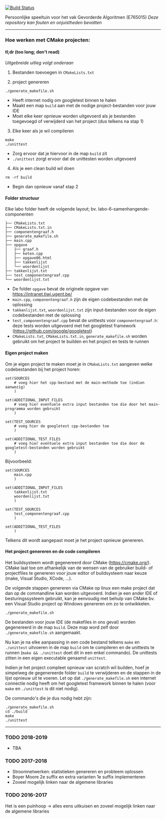 [![Build Status](https://travis-ci.org/MartenBE/gevorderde-algoritmen.svg?branch=master)](https://travis-ci.org/MartenBE/gevorderde-algoritmen)


Persoonlijke speeltuin voor het vak Gevorderde Algoritmen (E765015)
*Deze repository kan fouten en onjuistheden bevatten*

-----

### Hoe werken met CMake projecten:

#### tl;dr (too long; don't read)

*Uitgebreide uitleg volgt onderaan*

1. Bestanden toevoegen in `CMakeLists.txt`

2. project genereren

```
./generate_makefile.sh 
```
  - Heeft internet nodig om googletest binnen te halen
  - Maakt een map `build` aan met de nodige project-bestanden voor jouw IDE
  - Moet elke keer opnieuw worden uitgevoerd als je bestanden toegevoegd of verwijderd van het project (dus telkens na stap 1)

3. Elke keer als je wil compileren

```
make
./unittest
``` 

  - Zorg ervoor dat je hiervoor in de map `build` zit
  - `./unittest` zorgt ervoor dat de unittesten worden uitgevoerd
  
4. Als je een clean build wil doen

```
rm -rf build
```

- Begin dan opnieuw vanaf stap 2

#### Folder structuur

Elke labo folder heeft de volgende layout; bv. labo-6-samenhangende-componenten

```
├── CMakeLists.txt
├── CMakeLists.txt.in
├── componentengraaf.h
├── generate_makefile.sh
├── main.cpp
├── opgave
│   ├── graaf.h
│   ├── keten.cpp
│   ├── opgave06.html
│   ├── takkenlijst
│   └── woordenlijst
├── takkenlijst.txt
├── test_componentengraaf.cpp
└── woordenlijst.txt
```

- De folder `opgave` bevat de originele opgave van https://intranet.tiwi.ugent.be/
- `main.cpp`, `componentengraaf.h` zijn de eigen codebestanden met de oplossing
- `takkenlijst.txt`, `woordenlijst.txt` zijn input-bestanden voor de eigen codebestanden met de oplossing
- `test_componentengraaf.cpp` bevat de unittests voor `componentengraaf.h`: deze tests worden uitgevoerd met het googletest framework (https://github.com/google/googletest)
- `CMakeLists.txt`, `CMakeLists.txt.in`, `generate_makefile.sh` worden gebruikt om het project te builden en het project en tests te runnen

#### Eigen project maken

Om je eigen project te maken moet je in `CMakeLists.txt` aangeven welke codebestanden bij het project horen:

```
set(SOURCES
    # voeg hier het cpp-bestand met de main-methode toe (indien aanwezig)
    )

set(ADDITIONAL_INPUT_FILES
    # voeg hier eventuele extra input bestanden toe die door het main-programma worden gebruikt
    )

set(TEST_SOURCES
    # voeg hier de googletest cpp-bestanden toe
    )

set(ADDITIONAL_TEST_FILES
    # voeg hier eventuele extra input bestanden toe die door de googletest-bestanden worden gebruikt
    )
```

Bijvoorbeeld:

```
set(SOURCES
    main.cpp
    )

set(ADDITIONAL_INPUT_FILES
    takkenlijst.txt
    woordenlijst.txt
    )

set(TEST_SOURCES
    test_componentengraaf.cpp
    )

set(ADDITIONAL_TEST_FILES
    )
```

Telkens dit wordt aangepast moet je het project opnieuw genereren.

#### Het project genereren en de code compileren

Het buildsysteem wordt gegenereerd door CMake (https://cmake.org/). CMake laat toe om afhankelijk van de wensen van de gebruiker build- of projectfiles te genereren voor jouw editor of buildsysteem naar keuze (make, Visual Studio, XCode, ...).

De volgende stappen genereren via CMake op linux een make project dat dan op de commandline kan worden uitgevoerd. Indien je een ander IDE of besturingssysteem gebruikt, kan je eenvoudig met behulp van CMake bv. een Visual Studio project op Windows genereren om zo te ontwikkelen.

```
./generate_makefile.sh
```

De bestanden voor jouw IDE (de makefiles in ons geval) worden gegenereerd in de map `build`. Deze map word zelf door `./generate_makefile.sh` aangemaakt.

Nu kan je na elke aanpassing in een code bestand telkens `make` en `./unittest` uitvoeren in de map `build` om te compileren en de unittests te runnen (`make && ./unittest` doet dit in een enkel commando). De unittests zitten in een eigen executable genaamd `unittest`.

Indien je het project compleet opnieuw van scratch wil builden, hoef je simpelweg de gegenereerde folder `build` te verwijderen en de stappen in de lijst opnieuw uit te voeren. Let op dat `./generate_makefile.sh` een internet connectie nodig heeft om het googletest framework binnen te halen (voor `make` en `./unittest` is dit niet nodig).

De commando's die je dus nodig hebt zijn:

```
./generate_makefile.sh 
cd ./build
make
./unittest
``` 

-----

### TODO 2018-2019

- TBA

### TODO 2017-2018

- Stroomnetwerken: statistieken genereren en probleem oplossen
- Boyer Moore 2e suffix en extra varianten 1e suffix implementeren
- Zoveel mogelijk linken naar de algemene libraries

### TODO 2016-2017

Het is een puinhoop -> alles eens uitkuisen en zoveel mogelijk linken naar de algemene libraries
